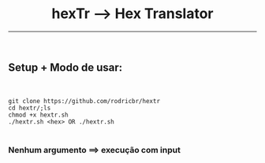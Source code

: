 <h1 align="center">hexTr --> Hex Translator</h3>
<hr>
</br>

## Setup + Modo de usar:

</br>

`git clone https://github.com/rodricbr/hextr` </br>
`cd hextr/;ls` </br>
`chmod +x hextr.sh` </br>
`./hextr.sh <hex> OR ./hextr.sh` </br> </br>

### Nenhum argumento ==> execução com input
